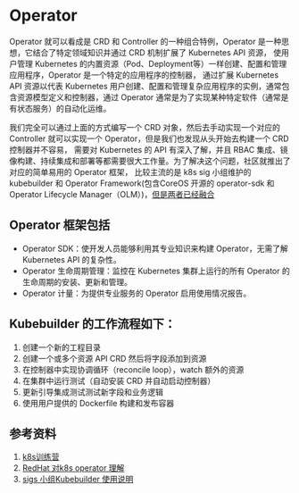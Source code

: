 # Operator 


Operator 就可以看成是 CRD 和 Controller 的一种组合特例，Operator 是一种思想，它结合了特定领域知识并通过 CRD 机制扩展了 Kubernetes API 资源，
使用户管理 Kubernetes 的内置资源（Pod、Deployment等）一样创建、配置和管理应用程序，Operator 是一个特定的应用程序的控制器，
通过扩展 Kubernetes API 资源以代表 Kubernetes 用户创建、配置和管理复杂应用程序的实例，通常包含资源模型定义和控制器，通过 Operator 通常是为了实现某种特定软件（通常是有状态服务）的自动化运维。


我们完全可以通过上面的方式编写一个 CRD 对象，然后去手动实现一个对应的 Controller 就可以实现一个 Operator，但是我们也发现从头开始去构建一个 CRD 控制器并不容易，
需要对 Kubernetes 的 API 有深入了解，并且 RBAC 集成、镜像构建、持续集成和部署等都需要很大工作量。为了解决这个问题，社区就推出了对应的简单易用的 Operator 框架，
比较主流的是 k8s sig 小组维护的 kubebuilder 和 Operator Framework(包含CoreOS 开源的 operator-sdk 和 Operator Lifecycle Manager（OLM）)，[但是两者已经融合](https://github.com/kubernetes-sigs/kubebuilder/blob/master/designs/integrating-kubebuilder-and-osdk.md)

## Operator 框架包括

- Operator SDK：使开发人员能够利用其专业知识来构建 Operator，无需了解 Kubernetes API 的复杂性。
- Operator 生命周期管理：监控在 Kubernetes 集群上运行的所有 Operator 的生命周期的安装、更新和管理。
- Operator 计量：为提供专业服务的 Operator 启用使用情况报告。


## Kubebuilder 的工作流程如下：

1. 创建一个新的工程目录
2. 创建一个或多个资源 API CRD 然后将字段添加到资源
3. 在控制器中实现协调循环（reconcile loop），watch 额外的资源
4. 在集群中运行测试（自动安装 CRD 并自动启动控制器）
5. 更新引导集成测试测试新字段和业务逻辑
6. 使用用户提供的 Dockerfile 构建和发布容器


## 参考资料
1. [k8s训练营](https://www.qikqiak.com/k8strain/operator/operator/)
2. [RedHat 对k8s operator 理解](https://www.redhat.com/zh/topics/containers/what-is-a-kubernetes-operator)
3. [sigs 小组Kubebuilder 使用说明](https://book.kubebuilder.io/quick-start.html)